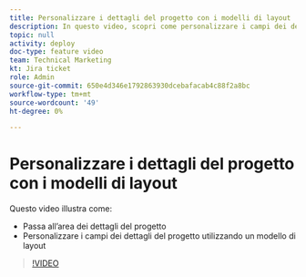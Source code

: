 ```yaml
---
title: Personalizzare i dettagli del progetto con i modelli di layout
description: In questo video, scopri come personalizzare i campi dei dettagli del progetto utilizzando un modello di layout.
topic: null
activity: deploy
doc-type: feature video
team: Technical Marketing
kt: Jira ticket
role: Admin
source-git-commit: 650e4d346e1792863930dcebafacab4c88f2a8bc
workflow-type: tm+mt
source-wordcount: '49'
ht-degree: 0%

---
```


# Personalizzare i dettagli del progetto con i modelli di layout

Questo video illustra come:

* Passa all’area dei dettagli del progetto
* Personalizzare i campi dei dettagli del progetto utilizzando un modello di layout

>[!VIDEO](https://video.tv.adobe.com/v/335076/?quality=12&learn=on)
